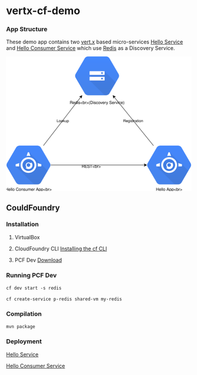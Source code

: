 # vertx-cf-demo

### App Structure

These demo app contains two [vert.x](http://vertx.io/) based micro-services 
[Hello Service](./hello-service) and [Hello Consumer Service](./hello-consumer-services) 
which use [Redis](https://redis.io) as a Discovery Service.



![vertx-cf-demo](docs/vertx-cf-app.svg)

## CouldFoundry

### Installation

1. VirtualBox

2. CloudFoundry CLI [Installing the cf CLI](https://docs.cloudfoundry.org/cf-cli/install-go-cli.html)

3. PCF Dev [Download](https://network.pivotal.io/products/pcfdev)

### Running PCF Dev

```
cf dev start -s redis
```

```
cf create-service p-redis shared-vm my-redis
```

### Compilation

```
mvn package
```

### Deployment

[Hello Service](./hello-service#deploy-to-cloud-foundry)

[Hello Consumer Service](./hello-consumer-service#deploy-to-cloud-foundry)



